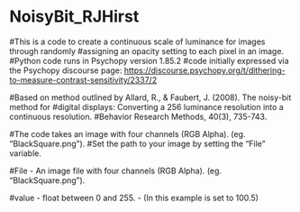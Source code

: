 # NoisyBit_RJHirst


#This is a code to create a continuous scale of luminance for images through randomly 
#assigning an opacity setting to each pixel in an image. 
#Python code runs in Psychopy version 1.85.2
#code initially expressed via the Psychopy discourse page: https://discourse.psychopy.org/t/dithering-to-measure-contrast-sensitivity/2337/2

#Based on method outlined by Allard, R., & Faubert, J. (2008). The noisy-bit method for 
#digital displays: Converting a 256 luminance resolution into a continuous resolution. 
#Behavior Research Methods, 40(3), 735-743.

#The code takes an image with four channels (RGB Alpha). (eg. “BlackSquare.png”). 
#Set the path to your image by setting the “File” variable.

#File - An image file with four channels (RGB Alpha). (eg. “BlackSquare.png”). 

#value - float between 0 and 255. - (In this example is set to 100.5)
